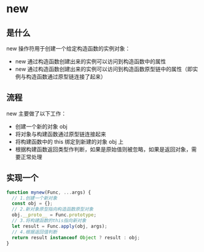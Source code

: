 # new

## 是什么

new 操作符用于创建一个给定构造函数的实例对象：

- new 通过构造函数创建出来的实例可以访问到构造函数中的属性
- new 通过构造函数创建出来的实例可以访问到构造函数原型链中的属性（即实例与构造函数通过原型链连接了起来）

## 流程

new 主要做了以下工作：

- 创建一个新的对象 obj
- 将对象与构建函数通过原型链连接起来
- 将构建函数中的 this 绑定到新建的对象 obj 上
- 根据构建函数返回类型作判断，如果是原始值则被忽略，如果是返回对象，需要正常处理

## 实现一个

```js
function mynew(Func, ...args) {
  // 1.创建一个新对象
  const obj = {};
  // 2.新对象原型指向构造函数原型对象
  obj.__proto__ = Func.prototype;
  // 3.将构建函数的this指向新对象
  let result = Func.apply(obj, args);
  // 4.根据返回值判断
  return result instanceof Object ? result : obj;
}
```
